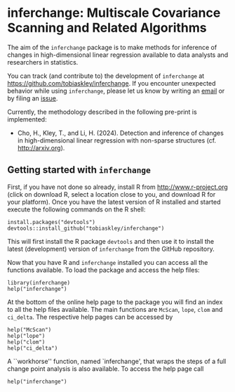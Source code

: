 # inferchange: Multiscale Covariance Scanning and Related Algorithms

The aim of the `inferchange` package is to make methods for inference of
changes in high-dimensional linear regression available to data analysts and
researchers in statistics.

You can track (and contribute to) the development of `inferchange` at https://github.com/tobiaskley/inferchange. If you encounter unexpected behavior
while using `inferchange`, please let us know by writing an [email](mailto:tobias.kley@uni-goettingen.de) or by filing an [issue](http://github.com/tobiaskley/inferchange/issues).

Currently, the methodology described in the following pre-print is implemented:

* Cho, H., Kley, T., and Li, H. (2024). Detection and inference of changes in
  high-dimensional linear regression with non-sparse structures
  (cf. http://arxiv.org).


## Getting started with ``inferchange``

First, if you have not done so already, install R from http://www.r-project.org
(click on download R, select a location close to you, and download R for your
platform). Once you have the latest version of R installed and started execute
the following commands on the R shell:

 ```
 install.packages("devtools")
 devtools::install_github("tobiaskley/inferchange")
 ```

This will first install the R package ``devtools`` and then use it to install
the latest (development) version of ``inferchange`` from the GitHub repository.

Now that you have R and ``inferchange`` installed you can access all the
functions available. To load the package and access the help files:

```
library(inferchange)
help("inferchange")
```

At the bottom of the online help page to the package you will find an index to
all the help files available. The main functions are ``McScan``, ``lope``,
``clom`` and ``ci_delta``. The respective help pages can be accessed by

```
help("McScan")
help("lope")
help("clom")
help("ci_delta")
```

A ``workhorse'' function, named `inferchange', that wraps the steps of a full
change point analysis is also available. To access the help page call

```
help("inferchange")
```
